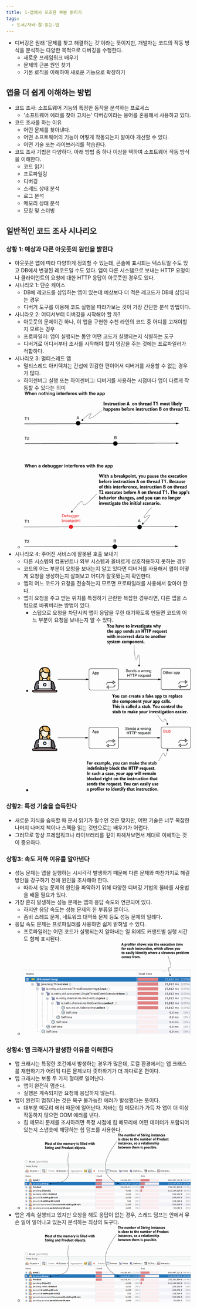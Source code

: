 ```yaml
---
title: 1-앱에서 모호한 부분 밝히기
tags:
  - 도서/자바-잘-읽는-법
---
```

- 디버깅은 원래 '문제를 찾고 해결하는 것'이라는 뜻이지만, 개발자는 코드의 작동 방식을 분석하는 다양한 목적으로 디버깅을 수행한다.
	- 새로운 프레임워크 배우기
	- 문제의 근본 원인 찾기
	- 기본 로직을 이해하여 새로운 기능으로 확장하기

## 앱을 더 쉽게 이해하는 방법

- 코드 조사: 소프트웨어 기능의 특정한 동작을 분석하는 프로세스
	- '소프트웨어 에러를 찾아 고치는' 디버깅이라는 용어를 혼용해서 사용하고 있다.
- 코드 조사를 하는 이유
	- 어떤 문제를 찾아낸다.
	- 어떤 소프트웨어의 기능이 어떻게 작동되는지 알아야 개선할 수 있다.
	- 어떤 기술 또는 라이브러리를 학습한다.
- 코드 조사 기법은 다양하다. 아래 방법 중 하나 이상을 택하여 소프트웨어 작동 방식을 이해한다.
	- 코드 읽기
	- 프로파일링
	- 디버깅
	- 스레드 상태 분석
	- 로그 분석
	- 메모리 상태 분석
	- 모킹 및 스터빙

## 일반적인 코드 조사 시나리오

### 상황 1: 예상과 다른 아웃풋의 원인을 밝힌다

- 아웃풋은 앱에 따라 다양하게 정의할 수 있는데, 콘솔에 표시되는 텍스트일 수도 있고 DB에서 변경된 레코드일 수도 있다. 앱이 다른 시스템으로 보내는 HTTP 요청이나 클라이언트의 요청에 대한 HTTP 응답이 아웃풋인 경우도 있다.
- 시나리오 1: 단순 케이스
	- DB에 레코드를 삽입하는 앱이 있는데 예상보다 더 적은 레코드가 DB에 삽입되는 경우
	- 디버거 도구를 이용해 코드 실행을 따라가보는 것이 가장 간단한 분석 방법이다.
- 사니라오 2: 어디서부터 디버깅을 시작해야 할 까?
	- 아웃풋의 문제이긴 하나, 이 앱을 구현한 수천 라인의 코드 중 어디를 고쳐야할지 모르는 경우
	- 프로파일러: 앱이 실행되는 동안 어떤 코드가 실행되는지 식별하는 도구
	- 디버거로 어디서부터 조사를 시작해야 할지 영감을 주는 것에는 프로파일러가 적합하다.
- 시나리오 3: 멀티스레드 앱
	- 멀티스레드 아키텍처는 간섭에 민감한 편이어서 디버거를 사용할 수 없는 경우가 많다.
	- 하이젠버그 실행 또는 하이젠버그: 디버거를 사용하는 시점마다 앱이 다르게 작동할 수 있다는 의미
	- ![](assets/Pasted%20image%2020250406145242.png)
- 시나리오 4: 주어진 서비스에 잘못된 호출 보내기
	- 다른 시스템의 컴포넌트나 외부 시스템과 올바르게 상호작용하지 못하는 경우
	- 코드의 어느 부분이 요청을 보내는지 알고 있다면 디버거를 사용해서 앱이 어떻게 요청을 생성하는지 살펴보고 어디가 잘못됐는지 확인한다.
	- 앱의 어느 코드가 요청을 전송하는지 모르면 프로파일러를 사용해서 찾아야 한다.
	- 앱이 요청을 주고 받는 위치를 특정하기 곤란한 복잡한 경우라면, 다른 앱을 스텁으로 바꿔버리는 방법이 있다.
		- 스텁으로 요청을 차단시켜 앱이 응답을 무한 대기하도록 만들면 코드의 어느 부분이 요청을 보내는지 알 수 있다.
		- ![](assets/Pasted%20image%2020250406145610.png)
		- ![](assets/Pasted%20image%2020250406145635.png)

### 상황2: 특정 기술을 습득한다

- 새로운 지식을 습득할 때 문서 읽기가 필수인 것은 맞지만, 어떤 기술은 너무 복잡한 나머지 나머지 책이나 스펙을 읽는 것만으로는 배우기가 어렵다.
- 그러므로 항상 프레임워크나 라이브러리를 깊이 파헤쳐보면서 제대로 이해하는 것이 중요하다.

### 상황3: 속도 저하 이유를 알아낸다

- 성능 문제는 앱을 실행하는 시시각각 발생하기 때문에 다른 문제와 마찬가지로 해결 방안을 강구하기 전에 원인을 조사해야 한다.
	- 따라서 성능 문제의 원인을 파악하기 위해 다양한 디버깅 기법의 올바를 사용법을 배울 필요가 있다.
- 가장 흔히 발생하는 성능 문제는 앱의 응답 속도와 연관되어 있다.
	- 하지만 응답 속도는 성능 문제의 한 부류일 뿐이다.
	- 좀비 스레드 문제, 네트워크 대역폭 문제 등도 성능 문제의 일례다.
- 응답 속도 문제는 프로파일러를 사용하면 쉽게 밝혀낼 수 있다.
	- 프로파일러는 어떤 코드가 실행되는지 알아내는 일 외에도 커맨드별 실행 시간도 함께 표시된다.
	- ![](assets/Pasted%20image%2020250406151155.png)

### 상황4: 앱 크래시가 발생한 이유를 이해한다

- 앱 크래시는 특정한 조건에서 발생하는 경우가 많은데, 로컬 환경에서는 앱 크래스를 재현하기가 어려워 다른 문제보다 좃하하기가 더 까다로운 편이다.
- 앱 크래시는 보통 두 가지 형태로 일어난다.
	- 앱이 완전히 멈춘다.
	- 실행은 계속되지만 요청에 응답하지 않는다.
- 앱이 완전히 멈춰다는 것은 복구 불가능한 에러가 발생했다는 뜻이다.
	- 대부분 메모리 에러 때문에 일어난다. 자바는 힙 메모리가 가득 차 앱이 더 이상 작동하지 않으면 OOM 에러를 낸다.
	- 힙 메모리 문제를 조사하려면 특정 시점에 힙 메모리에 어떤 데이터가 포함되어 있는지 스냅숏에 해당하는 힙 덤프를 사용한다.
	- ![](assets/Pasted%20image%2020250406152136.png)
- 앱은 계속 실행되고 있지만 요청을 해도 응답이 없는 경우, 스레드 덤프는 안에서 무슨 일이 일어나고 있는지 분석하는 최상의 도구다.
	- ![](assets/Pasted%20image%2020250406152231.png)
